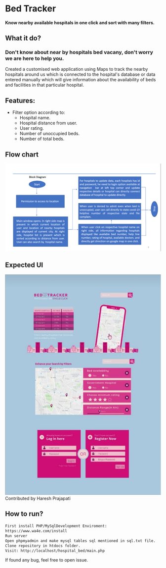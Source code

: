 # Bed Tracker
#### Know nearby available hospitals in one click and sort with many filters.
## What it do?
### Don't know about near by hospitals bed vacany, don't worry we are here to help you.
Created a customised web application using Maps to track the nearby hospitals around us which is connected to the hospital's database or data entered manually which will give information about the availability of beds and facilities in that particular hospital.
## Features:
* Filter option according to:
  * Hospital name.
  * Hospital distance from user.
  * User rating.
  * Number of unoccupied beds.
  * Number of total beds.
## Flow chart
![Flow Chart](https://github.com/ritikgarg655/bed_track/blob/master/Screenshot%20from%202020-06-21%2015-54-16.png)
## Expected UI
![Front Page](Screenshot_20201031_132001.jpg) 
Contributed by Haresh Prajapati 
## How to run?
    First install PHP/MySqlDevelopment Enviroment: https://www.wa4e.com/install
    Run server
    Open phpmyadmin and make mysql tables sql mentioned in sql.txt file.
    Clone repository in htdocs folder.
    Visit: http://localhost/hospital_bed/main.php
 If found any bug, feel free to open issue.
